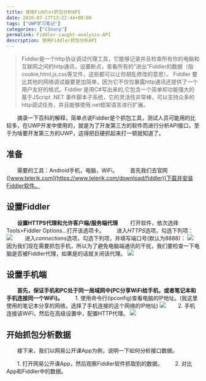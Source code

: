 ```yaml
---
title: 使用Fiddler抓包分析API
date: 2016-07-17T13:22:44+08:00
tags: ["UWP学习笔记"]
categories: ["CSharp"]
permalink: Fiddler-caught-analysis-API
description: 使用Fiddler抓包分析API
---
```

> Fiddler是一个http协议调试代理工具，它能够记录并且检查所有你的电脑和互联网之间的http通讯，设置断点，查看所有的“进出”Fiddler的数据（指cookie,html,js,css等文件，这些都可以让你胡乱修改的意思）。 Fiddler 要比其他的网络调试器要更加简单，因为它不仅仅暴露http通讯还提供了一个用户友好的格式。Fiddler 是用C#写出来的,它包含一个简单却功能强大的基于JScript .NET 事件脚本子系统，它的灵活性非常棒，可以支持众多的http调试任务，并且能够使用.net框架语言进行扩展。

　　摘录一下百科的解释，简单点说Fiddler是个抓包工具，测试人员可能用的比较多，在UWP开发中使用的，就是为了开发第三方的软件而进行分析API接口，至于为啥要开发第三方的UWP，这得把巨硬抓起来打一顿就知道了。
　　
## 准备
　　需要的工具：Android手机，电脑，WiFi。
　　首先我们去官网([www.telerik.com](https://www.telerik.com/download/fiddler))下载并安装Fiddler软件。<!--more-->

## 设置Fiddler
　　**设置HTTPS代理和允许客户端/服务端代理**
　　打开软件，依次选择Tools>Fiddler Options...打开该选项卡。
　　进入*HTTPS*选项，勾选下列项：
![](http://ww3.sinaimg.cn/mw690/c55a7aeejw1f5wvo3emwej20f10a7glv.jpg)
　　进入*connections*选项，勾选下列项，并填写端口号(默认为8888)：
![](http://ww4.sinaimg.cn/mw690/c55a7aeejw1f5wwxb99qaj20f60af74m.jpg)
　　因为我们现在需要抓包手机，所以为了避免电脑端通讯的干扰，我们要检查一下电脑是否被Fiddler代理，如果是的话就关闭该代理。
![](http://ww2.sinaimg.cn/mw690/c55a7aeejw1f5wx0q0nisj20px0gp0tb.jpg)

## 设置手机端
　　**首先，保证手机和PC处于同一局域网中(PC分享WiFi给手机，或者笔记本和手机连接同一个WiFi)。**
　　1. 使用命令行(ipconfig)查看电脑的IP地址。(我这里使用的笔记本分享的网络，选择了手机连接的这个网络的IP地址)
![](http://ww2.sinaimg.cn/mw690/c55a7aeejw1f5wy9i9wncj20r60ckgmr.jpg)
　　2. 手机连接该WiFi，然后在高级设置中，配置HTTP代理。
![](http://ww3.sinaimg.cn/mw690/c55a7aeejw1f5wy8pts28j20u01hcthj.jpg)

## 开始抓包分析数据
　　接下来，我们以网易公开课App为例，说明一下如何分析接口数据。

　　1. 打开网易公开课App，然后观察Fiddler软件抓取到的数据。
　　2. 对比App和Fiddler中的数据。

　　
